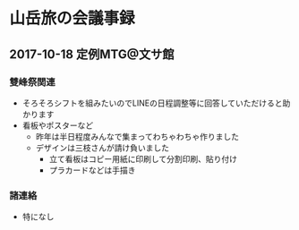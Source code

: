# 山岳旅の会議事録
## 2017-10-18 定例MTG@文サ館
### 雙峰祭関連
* そろそろシフトを組みたいのでLINEの日程調整等に回答していただけると助かります
* 看板やポスターなど
    * 昨年は半日程度みんなで集まってわちゃわちゃ作りました
    * デザインは三枝さんが請け負いました
        * 立て看板はコピー用紙に印刷して分割印刷、貼り付け
        * プラカードなどは手描き 

### 諸連絡
* 特になし